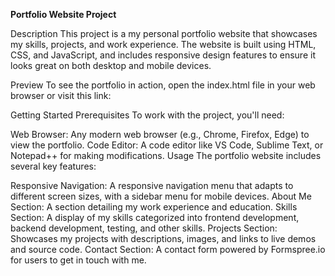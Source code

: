 **Portfolio Website Project**

Description
This project is a my personal portfolio website that showcases my skills, projects, and work experience. The website is built using HTML, CSS, and JavaScript, and includes responsive design features to ensure it looks great on both desktop and mobile devices.

Preview
To see the portfolio in action, open the index.html file in your web browser or visit this link: [
](https://veronikaobrtelova.netlify.app/)

Getting Started
Prerequisites
To work with the project, you'll need:

Web Browser: Any modern web browser (e.g., Chrome, Firefox, Edge) to view the portfolio.
Code Editor: A code editor like VS Code, Sublime Text, or Notepad++ for making modifications.
Usage
The portfolio website includes several key features:

Responsive Navigation: A responsive navigation menu that adapts to different screen sizes, with a sidebar menu for mobile devices.
About Me Section: A section detailing my work experience and education.
Skills Section: A display of my skills categorized into frontend development, backend development, testing, and other skills.
Projects Section: Showcases my projects with descriptions, images, and links to live demos and source code.
Contact Section: A contact form powered by Formspree.io for users to get in touch with me.
